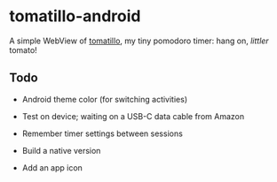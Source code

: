 # tomatillo-android

A simple WebView of [tomatillo](https://github.com/lukasschwab/tomatillo), my tiny pomodoro timer: hang on, *littler* tomato!

## Todo

+ Android theme color (for switching activities)

+ Test on device; waiting on a USB-C data cable from Amazon

+ Remember timer settings between sessions

+ Build a native version

+ Add an app icon
